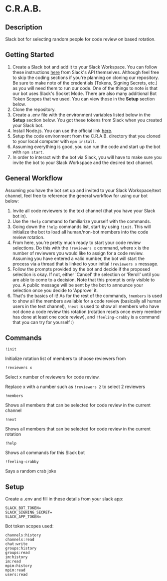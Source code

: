 # C.R.A.B.
## Description
Slack bot for selecting random people for code review on based rotation.

## Getting Started
1. Create a Slack bot and add it to your Slack Workspace. You can follow these instructions <a href='https://slack.dev/bolt-js/tutorial/getting-started'>here</a> from Slack's API themselves. Although feel free to skip the coding sections if you're planning on cloning our repository. Be sure to make note of the credentials (Tokens, Signing Secrets, etc.) as you will need them to run our code. One of the things to note is that our bot uses Slack's Socket Mode. There are also many additional Bot Token Scopes that we used. You can view those in the **Setup** section below.
2. Clone the repository.
3. Create a .env file with the environment variables listed below in the **Setup** section below. You got these tokens from Slack when you created your Slack bot.
4. Install Node.js. You can use the official link <a href='https://nodejs.org/en/'>here</a>.
5. Setup the code environment from the C.R.A.B. directory that you cloned to your local computer with `npm install`.
6. Assuming everything is good, you can run the code and start up the bot with `npm start`.
7. In order to interact with the bot via Slack, you will have to make sure you invite the bot to your Slack Workspace and the desired text channel.

## General Workflow
Assuming you have the bot set up and invited to your Slack Workspace/text channel, feel free to reference the general workflow for using our bot below:
1. Invite all code reviewers to the text channel (that you have your Slack bot in).
2. Use the `!help` command to familiarize yourself with the commands.
3. Going down the `!help` commands list, start by using `!init`. This will initialize the bot to load all human/non-bot members into the code review rotation.
4. From here, you're pretty much ready to start your code review selections. Do this with the `!reviewers x` command, where x is the number of reviewers you would like to assign for a code review. Assuming you have entered a valid number, the bot will start the process via a thread that is linked to your initial `!reviewers x` message.
5. Follow the prompts provided by the bot and decide if the proposed selection is okay. If not, either 'Cancel' the selection or 'Reroll' until you are able to come to a decision. Note that this prompt is only visible to you. A public message will be sent by the bot to announce your selection once you decide to 'Approve' it.
6. That's the basics of it! As for the rest of the commands, `!members` is used to show all the members available for a code review (basically all human users in the text channel), `!next` is used to show all members who have not done a code review this rotation (rotation resets once every member has done at least one  code review), and `!feeling-crabby` is a command that you can try for yourself :)

## Commands

`!init`

Initialize rotation list of members to choose reviewers from

`!reviewers x`

Select x number of reviewers for code review.

Replace x with a number such as `!reviewers 2` to select 2 reviewers

`!members`

Shows all members that can be selected for code review in the current channel

`!next`

Shows all members that can be selected for code review in the current rotation

`!help`

Shows all commands for this Slack bot

`!feeling-crabby`

Says a random crab joke


## Setup

Create a .env and fill in these details from your slack app:

```
SLACK_BOT_TOKEN=
SLACK_SIGNING_SECRET=
SLACK_APP_TOKEN=
```

Bot token scopes used:
```
channels:history
channels:read
chat:write
groups:history
groups:read
im:history
im:read
mpim:history
mpim:read
users:read
```
